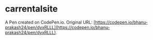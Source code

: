 # carrentalsite

A Pen created on CodePen.io. Original URL: [https://codepen.io/bhanu-prakash24/pen/dyxRLLL](https://codepen.io/bhanu-prakash24/pen/dyxRLLL).

